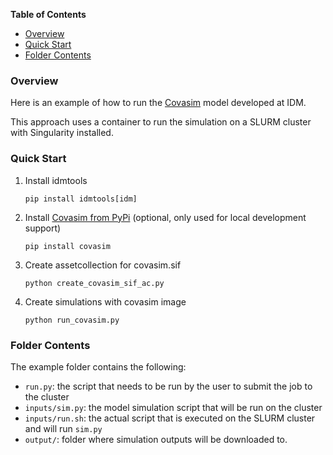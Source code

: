 <!-- START doctoc generated TOC please keep comment here to allow auto update -->
<!-- DON'T EDIT THIS SECTION, INSTEAD RE-RUN doctoc TO UPDATE -->
**Table of Contents**

- [Overview](#overview)
- [Quick Start](#quick-start)
- [Folder Contents](#folder-contents)

<!-- END doctoc generated TOC please keep comment here to allow auto update -->

### Overview

Here is an example of how to run the [Covasim] model developed at IDM.

This approach uses a container to run the simulation on a SLURM cluster
with Singularity installed.

### Quick Start

1. Install idmtools

   ```
   pip install idmtools[idm] 
   ```
2. Install [Covasim from PyPi] (optional, only used for local
   development support)

   ```
   pip install covasim
   ```
3. Create assetcollection for covasim.sif

   ```
   python create_covasim_sif_ac.py
   ```
4. Create simulations with covasim image

   ```
   python run_covasim.py
   ```

### Folder Contents

The example folder contains the following:
- `run.py`: the script that needs to be run by the user to submit the
  job to the cluster
- `inputs/sim.py`: the model simulation script that will be run on the
  cluster
- `inputs/run.sh`: the actual script that is executed on the SLURM
  cluster and will run `sim.py`
- `output/`: folder where simulation outputs will be downloaded to.


<!-- Refs -->
[Covasim]: https://github.com/InstituteforDiseaseModeling/covasim
[Covasim from PyPi]: https://pypi.org/project/covasim
